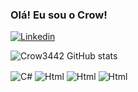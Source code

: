 ### Olá! Eu sou o Crow!
[![Linkedin](https://img.shields.io/badge/LinkedIn-0077B5?style=for-the-badge&logo=linkedin&logoColor=white)](https://www.linkedin.com/in/jo%C3%A3o-eduardo-soares-moreira/)

![Crow3442 GitHub stats](https://github-readme-stats.vercel.app/api?username=Crow3442&show_icons=true&theme=dark)



<div style="display: inline_block">
  <img align="center" alt="C#" src="https://img.shields.io/badge/C%23-239120?style=for-the-badge&logo=c-sharp&logoColor=white" />
  <img align="center" alt="Html" src="https://img.shields.io/badge/HTML-239120?style=for-the-badge&logo=html5&logoColor=white" />
  <img align="center" alt="Html" src="https://img.shields.io/badge/CSS-239120?&style=for-the-badge&logo=css3&logoColor=white" />
  <img align="center" alt="Html" src="https://img.shields.io/badge/SQL-00000F?style=for-the-badge&logo=mysql&logoColor=white" />
   
</div>
 
